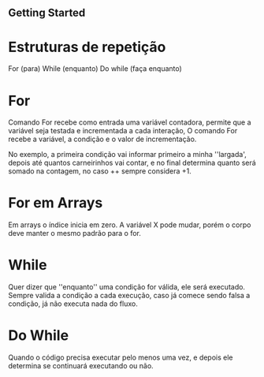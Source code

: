 ## Getting Started

# Estruturas de repetição

For (para)
While (enquanto)
Do while (faça enquanto)

# For
Comando For recebe como entrada uma variável contadora,
permite que a variável seja testada e incrementada a cada interação,
O comando For recebe a variável, a condição e o valor de incrementação.

No exemplo, a primeira condição vai informar primeiro a minha ''largada', depois até quantos carneirinhos vai contar, e no final determina quanto
será somado na contagem, no caso ++ sempre considera +1.

# For em Arrays

Em arrays o índice inicia em zero.
A variável X pode mudar, porém o corpo deve manter o mesmo padrão para o for.

# While

Quer dizer que ''enquanto'' uma condição for válida, ele será executado.
Sempre valida a condição a cada execução, caso já comece sendo falsa
a condição, já não executa nada do fluxo.

# Do While

Quando o código precisa executar pelo menos uma vez, e depois ele determina
se continuará executando ou não.

